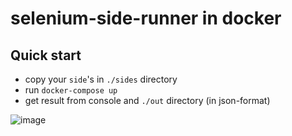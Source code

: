 # selenium-side-runner in docker

## Quick start

* copy your `side`'s in `./sides` directory
* run `docker-compose up`
* get result from console and `./out` directory (in json-format)

![image](https://user-images.githubusercontent.com/1132840/46957276-e8dd6100-d09f-11e8-9dfb-936be42a0b72.png)
